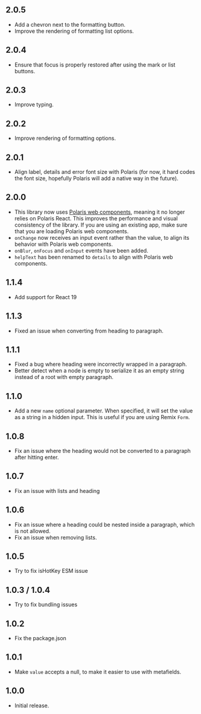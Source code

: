 ## 2.0.5

- Add a chevron next to the formatting button.
- Improve the rendering of formatting list options.

## 2.0.4

- Ensure that focus is properly restored after using the mark or list buttons.

## 2.0.3

- Improve typing.

## 2.0.2

- Improve rendering of formatting options.

## 2.0.1

- Align label, details and error font size with Polaris (for now, it hard codes the font size, hopefully Polaris will add a native way in the future).

## 2.0.0

- This library now uses [Polaris web components](https://shopify.dev/docs/api/app-home), meaning it no longer relies on Polaris React. This improves the performance and visual consistency of the library. If you are using an existing app, make sure that you are loading Polaris web components.
- `onChange` now receives an input event rather than the value, to align its behavior with Polaris web components.
- `onBlur`, `onFocus` and `onInput` events have been added.
- `helpText` has been renamed to `details` to align with Polaris web components.

## 1.1.4

- Add support for React 19

## 1.1.3

- Fixed an issue when converting from heading to paragraph.

## 1.1.1

- Fixed a bug where heading were incorrectly wrapped in a paragraph.
- Better detect when a node is empty to serialize it as an empty string instead of a root with empty paragraph.

## 1.1.0

- Add a new `name` optional parameter. When specified, it will set the value as a string in a hidden input. This is useful if you are using Remix `Form`.

## 1.0.8

- Fix an issue where the heading would not be converted to a paragraph after hitting enter.

## 1.0.7

- Fix an issue with lists and heading

## 1.0.6

- Fix an issue where a heading could be nested inside a paragraph, which is not allowed.
- Fix an issue when removing lists.

## 1.0.5

- Try to fix isHotKey ESM issue

## 1.0.3 / 1.0.4

- Try to fix bundling issues

## 1.0.2

- Fix the package.json

## 1.0.1

- Make `value` accepts a null, to make it easier to use with metafields.

## 1.0.0

- Initial release.